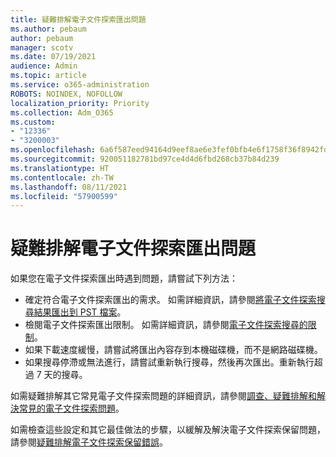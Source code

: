 ```yaml
---
title: 疑難排解電子文件探索匯出問題
ms.author: pebaum
author: pebaum
manager: scotv
ms.date: 07/19/2021
audience: Admin
ms.topic: article
ms.service: o365-administration
ROBOTS: NOINDEX, NOFOLLOW
localization_priority: Priority
ms.collection: Adm_O365
ms.custom:
- "12336"
- "3200003"
ms.openlocfilehash: 6a6f587eed94164d9eef8ae6e3fef0bfb4e6f1758f36f8942fd3db25a4549408
ms.sourcegitcommit: 920051182781bd97ce4d4d6fbd268cb37b84d239
ms.translationtype: HT
ms.contentlocale: zh-TW
ms.lasthandoff: 08/11/2021
ms.locfileid: "57900599"
---
```

# <a name="troubleshooting-ediscovery-export-issues"></a>疑難排解電子文件探索匯出問題

如果您在電子文件探索匯出時遇到問題，請嘗試下列方法：

- 確定符合電子文件探索匯出的需求。 如需詳細資訊，請參閱[將電子文件探索搜尋結果匯出到 PST 檔案](https://docs.microsoft.com/exchange/security-and-compliance/in-place-ediscovery/export-search-results#what-do-you-need-to-know-before-you-begin)。
- 檢閱電子文件探索匯出限制。 如需詳細資訊，請參閱[電子文件探索搜尋的限制](https://docs.microsoft.com/microsoft-365/compliance/limits-for-content-search#export-limits)。
- 如果下載速度緩慢，請嘗試將匯出內容存到本機磁碟機，而不是網路磁碟機。
- 如果搜尋停滯或無法進行，請嘗試重新執行搜尋，然後再次匯出。重新執行超過 7 天的搜尋。

如需疑難排解其它常見電子文件探索問題的詳細資訊，請參閱[調查、疑難排解和解決常見的電子文件探索問題](https://docs.microsoft.com/microsoft-365/compliance/ediscovery-troubleshooting-common-issues)。

如需檢查這些設定和其它最佳做法的步驟，以緩解及解決電子文件探索保留問題，請參閱[疑難排解電子文件探索保留錯誤](https://docs.microsoft.com/microsoft-365/compliance/hold-distribution-errors)。
